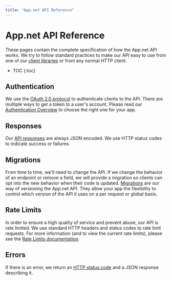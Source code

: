 ```yaml
---
title: "App.net API Reference"
---
```

# App.net API Reference

These pages contain the complete specification of how the App.net API works. We try to follow standard practices to make our API easy to use from one of our [client libraries](/docs/libraries/) or from any normal HTTP client.

* TOC
{:toc}

## Authentication

We use the [OAuth 2.0 protocol](http://tools.ietf.org/html/draft-ietf-oauth-v2-31) to authenticate clients to the API. There are multiple ways to get a token to a user's account. Please read our [Authentication Overview](/reference/authentication/) to choose the right one for your app.

## Responses

Our [API responses](/reference/make-request/responses/) are always JSON encoded. We use HTTP status codes to indicate success or failures.

## Migrations

From time to time, we'll need to change the API. If we change the behavior of an endpoint or remove a field, we will provide a migration so clients can opt into the new behavior when their code is updated. [Migrations](/reference/make-request/migrations) are our way of versioning the App.net API.  They allow your app the flexibility to control which version of the API it uses on a per request or global basis.

## Rate Limits

In order to ensure a high quality of service and prevent abuse, our API is rate limited. We use standard HTTP headers and status codes to rate limit requests. For more information (and to view the current rate limits), please see the [Rate Limits documentation](/reference/make-request/rate-limits/).

## Errors

If there is an error, we return an [HTTP status code](/reference/make-request/responses/#possible-http-status-codes) and a JSON response describing it.

